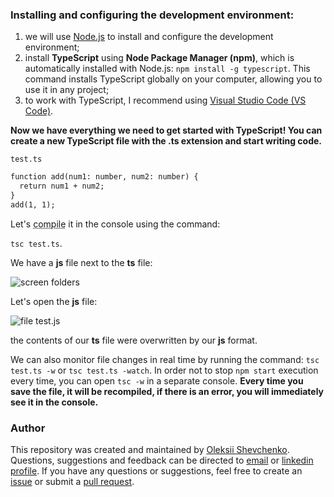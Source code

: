 ### Installing and configuring the development environment:
1. we will use [Node.js](https://nodejs.org/en/) to install and configure the development environment;
2. install __TypeScript__ using __Node Package Manager (npm)__, which is automatically installed with Node.js: ```npm install -g typescript```.
This command installs TypeScript globally on your computer, allowing you to use it in any project;
3. to work with TypeScript, I recommend using [Visual Studio Code (VS Code)](https://code.visualstudio.com/).

__Now we have everything we need to get started with TypeScript! You can create a new TypeScript file with the .ts extension and start writing code.__

```test.ts```
```html
function add(num1: number, num2: number) {
  return num1 + num2;
}
add(1, 1);
```
Let's <abbr title="converting TS format to regular JS">compile</abbr> it in the console using the command:

```tsc test.ts```.

We have a __js__ file next to the __ts__ file:

![screen folders](./folders.png)

Let's open the __js__ file:

![file test.js](./open_JS.png)

the contents of our __ts__ file were overwritten by our __js__ format.

We can also monitor file changes in real time by running the command:
```tsc test.ts -w``` or ```tsc test.ts -watch```.
In order not to stop ```npm start``` execution every time, you can open ```tsc -w``` in a separate console.
__Every time you save the file, it will be recompiled, if there is an error, you will immediately see it in the console.__
### Author
This repository was created and maintained by [Oleksii Shevchenko](https://shevchenkool.github.io/portfolio/). Questions, suggestions and feedback can be directed to [email](uzlabini@gmail.com) or [linkedin profile](linkedin.com/in/oleksii-shevchenko-535ab61b8).
If you have any questions or suggestions, feel free to create an [issue](https://github.com/ShevchenkoOl/phonebook/issues) or submit a [pull request](https://github.com/ShevchenkoOl/phonebook/pulls).
